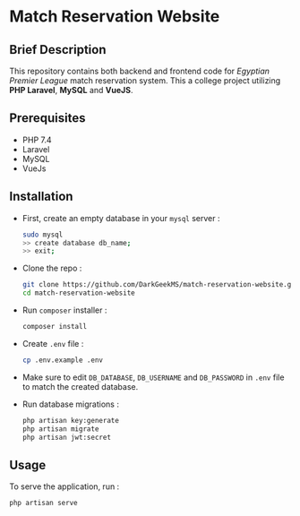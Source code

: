 # Match Reservation Website

## Brief Description

This repository contains both backend and frontend code for _Egyptian Premier League_ match reservation system. 
This a college project utilizing __PHP Laravel__, __MySQL__ and __VueJS__.

## Prerequisites 

-   PHP 7.4
-   Laravel
-   MySQL
-   VueJs

## Installation

-   First, create an empty database in your `mysql` server :
    ```bash
    sudo mysql
    >> create database db_name;
    >> exit;
    ```

-   Clone the repo :
    ```bash
    git clone https://github.com/DarkGeekMS/match-reservation-website.git
    cd match-reservation-website
    ```

-   Run `composer` installer :
    ```bash
    composer install
    ```

-   Create `.env` file :
    ```bash
    cp .env.example .env
    ```

-   Make sure to edit `DB_DATABASE`, `DB_USERNAME` and `DB_PASSWORD` in `.env` file to match the created database.

-   Run database migrations :
    ```bash
    php artisan key:generate
    php artisan migrate
    php artisan jwt:secret
    ```

## Usage

To serve the application, run :
```bash
php artisan serve
```
